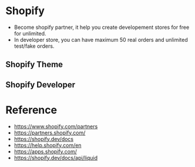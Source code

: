 # Shopify

- Become shopify partner, it help you create developement stores for free for unlimited.
- In developer store, you can have maximum 50 real orders and unlimited test/fake orders.

## Shopify Theme

## Shopify Developer



# Reference

- https://www.shopify.com/partners
- https://partners.shopify.com/
- https://shopify.dev/docs
- https://help.shopify.com/en
- https://apps.shopify.com/
- https://shopify.dev/docs/api/liquid
